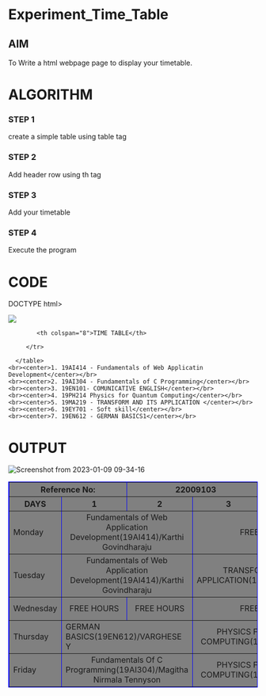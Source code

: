 # Experiment_Time_Table

## AIM
To Write a html webpage page to display your timetable.

# ALGORITHM
### STEP 1
create a simple table using table tag
### STEP 2
Add header row using th tag
### STEP 3
Add your timetable
### STEP 4
Execute the program

# CODE
DOCTYPE html>
<html>

   <head>
      <title>TIME TABLE</title>
   </head>

   <body>
 <img src="download.png"></img>
      <table border = "1" cellspacing="1" bordercolor="blue" bgcolor="grey">
         <tr>
       
            <th colspan="8">TIME TABLE</th>

         </tr>
 <tr>
  <th colspan="2">Reference No:</th>
         <th colspan="2">22009103</th>
  <th colspan="2">Name: </th>
  <th colspan="2"> PRAKASH R </th>
 </tr>
         <tr>
            <th>DAYS</th>
            <th>1</th>
            <th>2</th>
            <th>3</th>
            <th>4</th>
            <th>5</th>
            <th>6</th>
            <th>7</th>
            <th>8</th> 
            <th>9</th>
         </tr>
       
 
  <tr>
             <td>Monday</td>
             <td colspan="2"><center>Fundamentals of Web Application Development(19AI414)/Karthi Govindharaju</center></td>
             <td colspan="2"><center>FREE HOURS</center></td>
             <td><center>FREE HOUR</center></td>
             <td colspan="2"><center>Fundamentals Of C Programming(19AI304)/Magitha Nirmala Tennyson</center></td>
             <td><center>FREE HOUR </center></td>
</tr>
<tr>
             <td>Tuesday</td>
             <td colspan="2"><center>Fundamentals of Web Application Development(19AI414)/Karthi Govindharaju</center></td>
             <td colspan="2"><center>TRANSFORM AND ITS APPLICATION(19MA219)/PRATHAB</center></td>
             <td><center>LUNCH BREAK</center></td>
             <td colspan="2"<center>COMUNICATIVE ENGLISH(19EN101)/PARIVENTHAN</center></td>
             <td colspan="2"<center>GERMAN BASICS(19EN612)/VARGHESE Y</center></td>
              
</tr>
<tr>
             <td>Wednesday</td>
             <td colspan="1"><center>FREE HOURS</center></td>
             <td colspan="1"><center>FREE HOURS</center></td>
             <td colspan="2"><center>FREE HOURS</center></td>
             <td><center>LUNCH BREAK</center></td>
             <td colspan="2"><center>TRANSFORM AND ITS APPLICATION(19MA219)/PRATHAB</center></td>
</tr>
  <tr>
             <td>Thursday</td>
             <td colspan="2"<center>GERMAN BASICS(19EN612)/VARGHESE Y</center></td>
             <td colspan="2"><center>PHYSICS FOR QUANTUM COMPUTING(19PH214)/RAMKI C</center></td>
             <td><center>LUNCH BREAK</center></td>
             <td colspan="2"><center>FREE HOURS</center></td>
             <td colspan="2"><center>SOFT SKILLS(19EY701)/AIYSHA </center></td>
</tr>
<tr>
             <td>Friday</td>
             <td colspan="2"><center>Fundamentals Of C Programming(19AI304)/Magitha Nirmala Tennyson</center></td>
             <td colspan="2"><center>PHYSICS FOR QUANTUM COMPUTING(19PH214)/RAMKI C</center></td>
             <td><center>LUNCH BREAK</center></td>
             <td colspan="2"><center>Fundamentals of Web Application Development(19AI414)/Karthi Govindharaju</center></td>
             <td colspan="2"><center>COMUNICATIVE ENGLISH(19EN101)/PARIVENTHAN</center></td>
</tr>

 
        
      </table>
    <br><center>1. 19AI414 - Fundamentals of Web Applicatin Development</center></br>
    <br><center>2. 19AI304 - Fundamentals of C Programming</center></br>
    <br><center>3. 19EN101- COMUNICATIVE ENGLISH</center></br>
    <br><center>4. 19PH214 Physics for Quantum Computing</center></br>
    <br><center>5. 19MA219 - TRANSFORM AND ITS APPLICATION </center></br>
    <br><center>6. 19EY701 - Soft skill</center></br>
    <br><center>7. 19EN612 - GERMAN BASICS1</center></br>
    
      
     
   </body>
</html>

# OUTPUT
![Screenshot from 2023-01-09 09-34-16](https://user-images.githubusercontent.com/113497032/211240216-ecc603e2-3f90-4f10-a594-af2c59ea426e.png)




